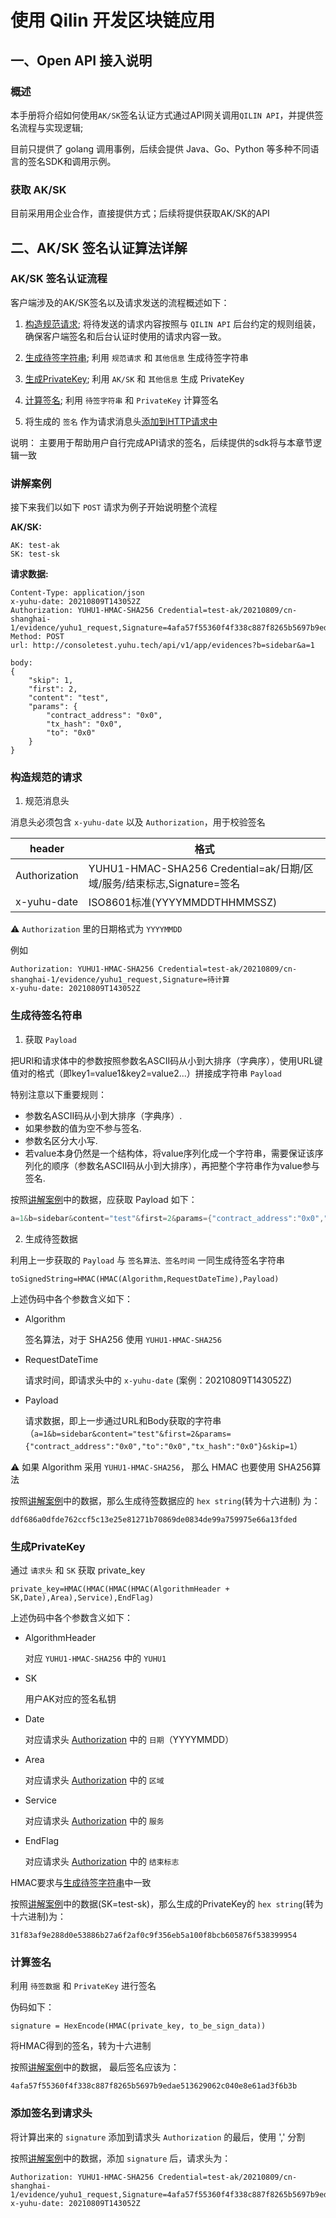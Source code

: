 # 使用 Qilin 开发区块链应用

## 一、Open API 接入说明

### 概述
本手册将介绍如何使用`AK/SK`签名认证方式通过API网关调用`QILIN API`，并提供签名流程与实现逻辑;

目前只提供了 golang 调用事例，后续会提供 Java、Go、Python 等多种不同语言的签名SDK和调用示例。

### 获取 AK/SK
目前采用用企业合作，直接提供方式；后续将提供获取AK/SK的API

## 二、AK/SK 签名认证算法详解

### AK/SK 签名认证流程

客户端涉及的AK/SK签名以及请求发送的流程概述如下：

1. [构造规范请求](#构造规范的请求);
将待发送的请求内容按照与 `QILIN API` 后台约定的规则组装，确保客户端签名和后台认证时使用的请求内容一致。

1. [生成待签字符串](#生成待签字符串);
利用 `规范请求` 和 `其他信息` 生成待签字符串

3. [生成PrivateKey](#生成privatekey);
利用 `AK/SK` 和 `其他信息` 生成 PrivateKey

4. [计算签名](#计算签名);
利用 `待签字符串` 和 `PrivateKey` 计算签名

5. 将生成的 `签名` 作为请求消息头[添加到HTTP请求中](#添加签名到请求头)

说明：
主要用于帮助用户自行完成API请求的签名，后续提供的sdk将与本章节逻辑一致

### 讲解案例
接下来我们以如下 `POST` 请求为例子开始说明整个流程

**AK/SK:**
```
AK: test-ak
SK: test-sk
```

**请求数据:**
```
Content-Type: application/json
x-yuhu-date: 20210809T143052Z
Authorization: YUHU1-HMAC-SHA256 Credential=test-ak/20210809/cn-shanghai-1/evidence/yuhu1_request,Signature=4afa57f55360f4f338c887f8265b5697b9edae513629062c040e8e61ad3f6b3b
Method: POST
url: http://consoletest.yuhu.tech/api/v1/app/evidences?b=sidebar&a=1

body:
{
    "skip": 1,
    "first": 2,
    "content": "test",
    "params": {
        "contract_address": "0x0",
        "tx_hash": "0x0",
        "to": "0x0"
    }
}
```

### 构造规范的请求

1. 规范消息头

消息头必须包含 `x-yuhu-date` 以及 `Authorization`，用于校验签名

| header        | 格式                                                                  |
| ------------- | --------------------------------------------------------------------- |
| Authorization | YUHU1-HMAC-SHA256 Credential=ak/⽇期/区域/服务/结束标志,Signature=签名 |
| x-yuhu-date   | ISO8601标准(YYYYMMDDTHHMMSSZ)                                         |

⚠️ `Authorization` 里的⽇期格式为 `YYYYMMDD`

例如
```
Authorization: YUHU1-HMAC-SHA256 Credential=test-ak/20210809/cn-shanghai-1/evidence/yuhu1_request,Signature=待计算
x-yuhu-date: 20210809T143052Z
```

### 生成待签名符串
1. 获取 `Payload`

把URl和请求体中的参数按照参数名ASCII码从小到大排序（字典序），使用URL键值对的格式（即key1=value1&key2=value2...）拼接成字符串   `Payload`

特别注意以下重要规则：
- 参数名ASCII码从小到大排序（字典序）.
- 如果参数的值为空不参与签名.
- 参数名区分大小写.
- 若value本身仍然是一个结构体，将value序列化成一个字符串，需要保证该序列化的顺序（参数名ASCII码从小到大排序），再把整个字符串作为value参与签名.

按照[讲解案例](#讲解案例)中的数据，应获取 Payload 如下：
```go
a=1&b=sidebar&content="test"&first=2&params={"contract_address":"0x0","to":"0x0","tx_hash":"0x0"}&skip=1
```

2. 生成待签数据

利用上一步获取的 `Payload` 与 `签名算法、签名时间` 一同生成待签名字符串
```
toSignedString=HMAC(HMAC(Algorithm,RequestDateTime),Payload)
```
上述伪码中各个参数含义如下：
- Algorithm

  签名算法，对于 SHA256 使用 `YUHU1-HMAC-SHA256`
- RequestDateTime

  请求时间，即请求头中的 `x-yuhu-date` (案例：20210809T143052Z)
- Payload

  请求数据，即上一步通过URL和Body获取的字符串（`a=1&b=sidebar&content="test"&first=2&params={"contract_address":"0x0","to":"0x0","tx_hash":"0x0"}&skip=1`）

⚠️ 如果 Algorithm 采用 `YUHU1-HMAC-SHA256`， 那么 HMAC 也要使用 SHA256算法

按照[讲解案例](#讲解案例)中的数据，那么生成待签数据应的 `hex string`(转为十六进制) 为：
```
ddf686a0dfde762ccf5c13e25e81271b70869de0834de99a759975e66a13fded
```

### 生成PrivateKey
通过 `请求头` 和 `SK` 获取 private_key
```
private_key=HMAC(HMAC(HMAC(HMAC(AlgorithmHeader + SK,Date),Area),Service),EndFlag)
```
上述伪码中各个参数含义如下：
- AlgorithmHeader

  对应 `YUHU1-HMAC-SHA256` 中的 `YUHU1`
- SK

  用户AK对应的签名私钥
- Date

  对应请求头 [Authorization](#构造规范的请求) 中的 `日期`（YYYYMMDD）
- Area

  对应请求头 [Authorization](#构造规范的请求) 中的 `区域`
- Service

  对应请求头 [Authorization](#构造规范的请求) 中的 `服务`
- EndFlag

  对应请求头 [Authorization](#构造规范的请求) 中的 `结束标志`

HMAC要求与[生成待签字符串](#生成待签字符串)中一致

按照[讲解案例](#讲解案例)中的数据(SK=test-sk)，那么生成的PrivateKey的 `hex string`(转为十六进制)为：

```
31f83af9e288d0e53886b27a6f2af0c9f356eb5a100f8bcb605876f538399954
```

### 计算签名

利用 `待签数据` 和 `PrivateKey` 进行签名

伪码如下：
```
signature = HexEncode(HMAC(private_key, to_be_sign_data))
```
将HMAC得到的签名，转为十六进制

按照[讲解案例](#讲解案例)中的数据， 最后签名应该为：
```
4afa57f55360f4f338c887f8265b5697b9edae513629062c040e8e61ad3f6b3b
```

### 添加签名到请求头
将计算出来的 `signature` 添加到请求头 `Authorization` 的最后，使用 ',' 分割

按照[讲解案例](#讲解案例)中的数据，添加 `signature` 后，请求头为：

```
Authorization: YUHU1-HMAC-SHA256 Credential=test-ak/20210809/cn-shanghai-1/evidence/yuhu1_request,Signature=4afa57f55360f4f338c887f8265b5697b9edae513629062c040e8e61ad3f6b3b
x-yuhu-date: 20210809T143052Z
```